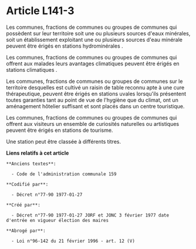 # Article L141-3

Les communes, fractions de communes ou groupes de communes qui possèdent sur leur territoire soit une ou plusieurs sources
d'eaux minérales, soit un établissement exploitant une ou plusieurs sources d'eau minérale peuvent être érigés en stations
hydrominérales   . 

Les communes, fractions de communes ou groupes de communes qui offrent aux malades leurs avantages climatiques peuvent être
érigés en stations climatiques   . 

Les communes, fractions de communes ou groupes de communes sur le territoire desquelles est cultivé un raisin de table
reconnu apte à une cure thérapeutique, peuvent être érigés en stations uvales    lorsqu'ils présentent toutes garanties tant
au point de vue de l'hygiène que du climat, ont un aménagement hôtelier suffisant et sont placés dans un centre touristique. 

Les communes, fractions de communes ou groupes de communes qui offrent aux visiteurs un ensemble de curiosités naturelles ou
artistiques peuvent être érigés en stations de tourisme. 

Une station peut être classée à différents titres.

**Liens relatifs à cet article**

	**Anciens textes**:

	  - Code de l'administration communale 159

	**Codifié par**:

	  - Décret n°77-90 1977-01-27

	**Créé par**:

	  - Décret n°77-90 1977-01-27 JORF et JONC 3 février 1977 date d'entrée en vigueur élection des maires

	**Abrogé par**:

	  - Loi n°96-142 du 21 février 1996 - art. 12 (V)
